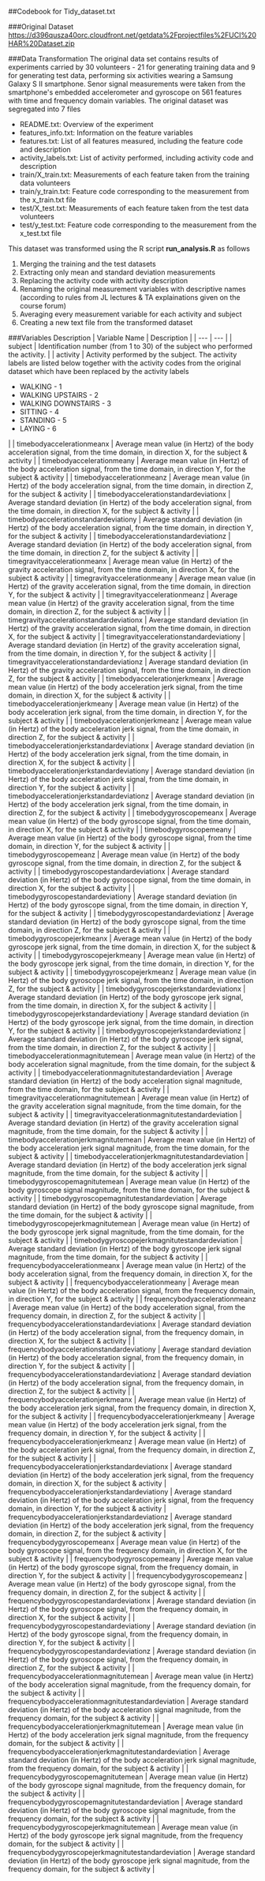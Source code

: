 ##Codebook for Tidy_dataset.txt

###Original Dataset
https://d396qusza40orc.cloudfront.net/getdata%2Fprojectfiles%2FUCI%20HAR%20Dataset.zip


###Data Transformation
The original data set contains results of experiments carried by 30 volunteers - 21 for generating training data and 9 for generating test data, performing six activities wearing a Samsung Galaxy S II smartphone. Senor signal measurements were taken from the smartphone's embedded accelerometer and gyroscope on 561 features with time and frequency domain variables. The original dataset was segregated into 7 files
- README.txt: Overview of the experiment
- features_info.txt: Information on the feature variables
- features.txt: List of all features measured, including the feature code and description
- activity_labels.txt: List of activity performed, including activity code and description
- train/X_train.txt: Measurements of each feature taken from the training data volunteers
- train/y_train.txt: Feature code corresponding to the measurement from the x_train.txt file
- test/X_test.txt: Measurements of each feature taken from the test data volunteers
- test/y_test.txt: Feature code corresponding to the measurement from the x_test.txt file

This dataset was transformed using the R script **run_analysis.R** as follows
1. Merging the training and the test datasets
2. Extracting only mean and standard deviation measurements
3. Replacing the activity code with activity description
4. Renaming the original measurement variables with descriptive names (according to rules from JL lectures & TA explainations given on the course forum)
5. Averaging every measurement variable for each activity and subject
6. Creating a new text file from the transformed dataset

###Variables Description
| Variable Name | Description |
| --- | --- |
| subject | Identification number (from 1 to 30) of the subject who performed the activity. |
| activity | Activity performed by the subject. The activity labels are listed below together with the activity codes from the original dataset which have been replaced by the activity labels <ul><li> WALKING - 1</li><li> WALKING UPSTAIRS - 2</li><li> WALKING DOWNSTAIRS - 3</li><li> SITTING - 4</li><li> STANDING - 5</li><li> LAYING - 6</li></ul>|
| timebodyaccelerationmeanx | Average mean value (in Hertz) of the body acceleration signal, from the time domain, in direction X, for the subject & activity |
| timebodyaccelerationmeany | Average mean value (in Hertz) of the body acceleration signal, from the time domain, in direction Y, for the subject & activity |
| timebodyaccelerationmeanz | Average mean value (in Hertz) of the body acceleration signal, from the time domain, in direction Z, for the subject & activity |
| timebodyaccelerationstandardeviationx | Average standard deviation (in Hertz) of the body acceleration signal, from the time domain, in direction X, for the subject & activity |
| timebodyaccelerationstandardeviationy | Average standard deviation (in Hertz) of the body acceleration signal, from the time domain, in direction Y, for the subject & activity |
| timebodyaccelerationstandardeviationz | Average standard deviation (in Hertz) of the body acceleration signal, from the time domain, in direction Z, for the subject & activity |
| timegravityaccelerationmeanx | Average mean value (in Hertz) of the gravity acceleration signal, from the time domain, in direction X, for the subject & activity |
| timegravityaccelerationmeany | Average mean value (in Hertz) of the gravity acceleration signal, from the time domain, in direction Y, for the subject & activity |
| timegravityaccelerationmeanz | Average mean value (in Hertz) of the gravity acceleration signal, from the time domain, in direction Z, for the subject & activity |
| timegravityaccelerationstandardeviationx | Average standard deviation (in Hertz) of the gravity acceleration signal, from the time domain, in direction X, for the subject & activity |
| timegravityaccelerationstandardeviationy | Average standard deviation (in Hertz) of the gravity acceleration signal, from the time domain, in direction Y, for the subject & activity |
| timegravityaccelerationstandardeviationz | Average standard deviation (in Hertz) of the gravity acceleration signal, from the time domain, in direction Z, for the subject & activity |
| timebodyaccelerationjerkmeanx | Average mean value (in Hertz) of the body acceleration jerk signal, from the time domain, in direction X, for the subject & activity |
| timebodyaccelerationjerkmeany | Average mean value (in Hertz) of the body acceleration jerk signal, from the time domain, in direction Y, for the subject & activity |
| timebodyaccelerationjerkmeanz | Average mean value (in Hertz) of the body acceleration jerk signal, from the time domain, in direction Z, for the subject & activity |
| timebodyaccelerationjerkstandardeviationx | Average standard deviation (in Hertz) of the body acceleration jerk signal, from the time domain, in direction X, for the subject & activity |
| timebodyaccelerationjerkstandardeviationy | Average standard deviation (in Hertz) of the body acceleration jerk signal, from the time domain, in direction Y, for the subject & activity |
| timebodyaccelerationjerkstandardeviationz | Average standard deviation (in Hertz) of the body acceleration jerk signal, from the time domain, in direction Z, for the subject & activity |
| timebodygyroscopemeanx | Average mean value (in Hertz) of the body gyroscope signal, from the time domain, in direction X, for the subject & activity |
| timebodygyroscopemeany | Average mean value (in Hertz) of the body gyroscope signal, from the time domain, in direction Y, for the subject & activity |
| timebodygyroscopemeanz | Average mean value (in Hertz) of the body gyroscope signal, from the time domain, in direction Z, for the subject & activity |
| timebodygyroscopestandardeviationx | Average standard deviation (in Hertz) of the body gyroscope signal, from the time domain, in direction X, for the subject & activity |
| timebodygyroscopestandardeviationy | Average standard deviation (in Hertz) of the body gyroscope signal, from the time domain, in direction Y, for the subject & activity |
| timebodygyroscopestandardeviationz | Average standard deviation (in Hertz) of the body gyroscope signal, from the time domain, in direction Z, for the subject & activity |
| timebodygyroscopejerkmeanx | Average mean value (in Hertz) of the body gyroscope jerk signal, from the time domain, in direction X, for the subject & activity |
| timebodygyroscopejerkmeany | Average mean value (in Hertz) of the body gyroscope jerk signal, from the time domain, in direction Y, for the subject & activity |
| timebodygyroscopejerkmeanz | Average mean value (in Hertz) of the body gyroscope jerk signal, from the time domain, in direction Z, for the subject & activity |
| timebodygyroscopejerkstandardeviationx | Average standard deviation (in Hertz) of the body gyroscope jerk signal, from the time domain, in direction X, for the subject & activity |
| timebodygyroscopejerkstandardeviationy | Average standard deviation (in Hertz) of the body gyroscope jerk signal, from the time domain, in direction Y, for the subject & activity |
| timebodygyroscopejerkstandardeviationz | Average standard deviation (in Hertz) of the body gyroscope jerk signal, from the time domain, in direction Z, for the subject & activity |
| timebodyaccelerationmagnitutemean | Average mean value (in Hertz) of the body acceleration signal magnitude, from the time domain, for the subject & activity |
| timebodyaccelerationmagnitutestandardeviation | Average standard deviation (in Hertz) of the body acceleration signal magnitude, from the time domain, for the subject & activity |
| timegravityaccelerationmagnitutemean | Average mean value (in Hertz) of the gravity acceleration signal magnitude, from the time domain, for the subject & activity |
| timegravityaccelerationmagnitutestandardeviation | Average standard deviation (in Hertz) of the gravity acceleration signal magnitude, from the time domain, for the subject & activity |
| timebodyaccelerationjerkmagnitutemean | Average mean value (in Hertz) of the body acceleration jerk signal magnitude, from the time domain, for the subject & activity |
| timebodyaccelerationjerkmagnitutestandardeviation | Average standard deviation (in Hertz) of the body acceleration jerk signal magnitude, from the time domain, for the subject & activity |
| timebodygyroscopemagnitutemean | Average mean value (in Hertz) of the body gyroscope signal magnitude, from the time domain, for the subject & activity |
| timebodygyroscopemagnitutestandardeviation | Average standard deviation (in Hertz) of the body gyroscope signal magnitude, from the time domain, for the subject & activity |
| timebodygyroscopejerkmagnitutemean | Average mean value (in Hertz) of the body gyroscope jerk signal magnitude, from the time domain, for the subject & activity |
| timebodygyroscopejerkmagnitutestandardeviation | Average standard deviation (in Hertz) of the body gyroscope jerk signal magnitude, from the time domain, for the subject & activity |
| frequencybodyaccelerationmeanx | Average mean value (in Hertz) of the body acceleration signal, from the frequency domain, in direction X, for the subject & activity |
| frequencybodyaccelerationmeany | Average mean value (in Hertz) of the body acceleration signal, from the frequency domain, in direction Y, for the subject & activity |
| frequencybodyaccelerationmeanz | Average mean value (in Hertz) of the body acceleration signal, from the frequency domain, in direction Z, for the subject & activity |
| frequencybodyaccelerationstandardeviationx | Average standard deviation (in Hertz) of the body acceleration signal, from the frequency domain, in direction X, for the subject & activity |
| frequencybodyaccelerationstandardeviationy | Average standard deviation (in Hertz) of the body acceleration signal, from the frequency domain, in direction Y, for the subject & activity |
| frequencybodyaccelerationstandardeviationz | Average standard deviation (in Hertz) of the body acceleration signal, from the frequency domain, in direction Z, for the subject & activity |
| frequencybodyaccelerationjerkmeanx | Average mean value (in Hertz) of the body acceleration jerk signal, from the frequency domain, in direction X, for the subject & activity |
| frequencybodyaccelerationjerkmeany | Average mean value (in Hertz) of the body acceleration jerk signal, from the frequency domain, in direction Y, for the subject & activity |
| frequencybodyaccelerationjerkmeanz | Average mean value (in Hertz) of the body acceleration jerk signal, from the frequency domain, in direction Z, for the subject & activity |
| frequencybodyaccelerationjerkstandardeviationx | Average standard deviation (in Hertz) of the body acceleration jerk signal, from the frequency domain, in direction X, for the subject & activity 
| frequencybodyaccelerationjerkstandardeviationy | Average standard deviation (in Hertz) of the body acceleration jerk signal, from the frequency domain, in direction Y, for the subject & activity 
| frequencybodyaccelerationjerkstandardeviationz | Average standard deviation (in Hertz) of the body acceleration jerk signal, from the frequency domain, in direction Z, for the subject & activity 
| frequencybodygyroscopemeanx | Average mean value (in Hertz) of the body gyroscope signal, from the frequency domain, in direction X, for the subject & activity |
| frequencybodygyroscopemeany | Average mean value (in Hertz) of the body gyroscope signal, from the frequency domain, in direction Y, for the subject & activity |
| frequencybodygyroscopemeanz | Average mean value (in Hertz) of the body gyroscope signal, from the frequency domain, in direction Z, for the subject & activity |
| frequencybodygyroscopestandardeviationx | Average standard deviation (in Hertz) of the body gyroscope signal, from the frequency domain, in direction X, for the subject & activity |
| frequencybodygyroscopestandardeviationy | Average standard deviation (in Hertz) of the body gyroscope signal, from the frequency domain, in direction Y, for the subject & activity |
| frequencybodygyroscopestandardeviationz | Average standard deviation (in Hertz) of the body gyroscope signal, from the frequency domain, in direction Z, for the subject & activity |
| frequencybodyaccelerationmagnitutemean | Average mean value (in Hertz) of the body acceleration signal magnitude, from the frequency domain, for the subject & activity |
| frequencybodyaccelerationmagnitutestandardeviation | Average standard deviation (in Hertz) of the body acceleration signal magnitude, from the frequency domain, for the subject & activity |
| frequencybodyaccelerationjerkmagnitutemean | Average mean value (in Hertz) of the body acceleration jerk signal magnitude, from the frequency domain, for the subject & activity |
| frequencybodyaccelerationjerkmagnitutestandardeviation | Average standard deviation (in Hertz) of the body acceleration jerk signal magnitude, from the frequency domain, for the subject & activity |
| frequencybodygyroscopemagnitutemean | Average mean value (in Hertz) of the body gyroscope signal magnitude, from the frequency domain, for the subject & activity |
| frequencybodygyroscopemagnitutestandardeviation | Average standard deviation (in Hertz) of the body gyroscope signal magnitude, from the frequency domain, for the subject & activity |
| frequencybodygyroscopejerkmagnitutemean | Average mean value (in Hertz) of the body gyroscope jerk signal magnitude, from the frequency domain, for the subject & activity |
| frequencybodygyroscopejerkmagnitutestandardeviation | Average standard deviation (in Hertz) of the body gyroscope jerk signal magnitude, from the frequency domain, for the subject & activity |